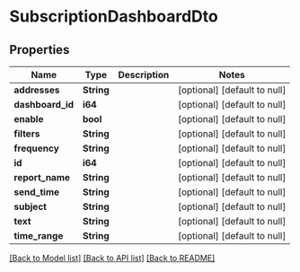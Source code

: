 # SubscriptionDashboardDto

## Properties

| Name             | Type       | Description | Notes                        |
| ---------------- | ---------- | ----------- | ---------------------------- |
| **addresses**    | **String** |             | [optional] [default to null] |
| **dashboard_id** | **i64**    |             | [optional] [default to null] |
| **enable**       | **bool**   |             | [optional] [default to null] |
| **filters**      | **String** |             | [optional] [default to null] |
| **frequency**    | **String** |             | [optional] [default to null] |
| **id**           | **i64**    |             | [optional] [default to null] |
| **report_name**  | **String** |             | [optional] [default to null] |
| **send_time**    | **String** |             | [optional] [default to null] |
| **subject**      | **String** |             | [optional] [default to null] |
| **text**         | **String** |             | [optional] [default to null] |
| **time_range**   | **String** |             | [optional] [default to null] |

[[Back to Model list]](../README.md#documentation-for-models) [[Back to API list]](../README.md#documentation-for-api-endpoints) [[Back to README]](../README.md)
